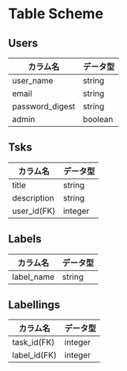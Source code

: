 <h1>Table Scheme</h1>

<h2>Users</h2>

| カラム名        | データ型 | 
| --------------- | -------- | 
| user_name       | string   | 
| email           | string   | 
| password_digest | string   | 
| admin           | boolean  | 


<h2>Tsks</h2>

| カラム名    | データ型 | 
| ----------- | -------- | 
| title       | string   | 
| description | string   | 
| user_id(FK) | integer   |

<h2>Labels</h2>

| カラム名   | データ型 | 
| ---------- | -------- | 
| label_name | string   | 


<h2>Labellings</h2>

| カラム名     | データ型 | 
| ------------ | -------- | 
| task_id(FK)  | integer  | 
| label_id(FK) | integer  | 
